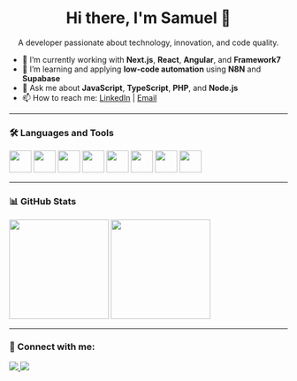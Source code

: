 <h1 align="center">Hi there, I'm Samuel 👋</h1>

<p align="center">A developer passionate about technology, innovation, and code quality.</p>

- 🔭 I’m currently working with **Next.js**, **React**, **Angular**, and **Framework7**  
- 🌱 I’m learning and applying **low-code automation** using **N8N** and **Supabase**
- 💬 Ask me about **JavaScript**, **TypeScript**, **PHP**, and **Node.js**
- 📫 How to reach me: [LinkedIn](https://linkedin.com/in/samuelvno) | [Email](mailto:samvitor53@gmail.com)

---

### 🛠️ Languages and Tools

<p align="left">
  <img src="https://cdn.jsdelivr.net/gh/devicons/devicon/icons/javascript/javascript-original.svg" width="40" />
  <img src="https://cdn.jsdelivr.net/gh/devicons/devicon/icons/typescript/typescript-original.svg" width="40" />
  <img src="https://cdn.jsdelivr.net/gh/devicons/devicon/icons/react/react-original.svg" width="40" />
  <img src="https://cdn.jsdelivr.net/gh/devicons/devicon/icons/angularjs/angularjs-original.svg" width="40" />
  <img src="https://cdn.jsdelivr.net/gh/devicons/devicon/icons/php/php-original.svg" width="40" />
  <img src="https://cdn.jsdelivr.net/gh/devicons/devicon/icons/nodejs/nodejs-original.svg" width="40" />
  <img src="https://cdn.jsdelivr.net/gh/devicons/devicon/icons/mysql/mysql-original.svg" width="40" />
  <img src="https://cdn.jsdelivr.net/gh/devicons/devicon/icons/docker/docker-original.svg" width="40" />
</p>

---

### 📊 GitHub Stats

<p align="left">
  <img height="180em" src="https://github-readme-stats.vercel.app/api?username=seu-usuario&show_icons=true&theme=radical"/>
  <img height="180em" src="https://github-readme-stats.vercel.app/api/top-langs/?username=seu-usuario&layout=compact&langs_count=8&theme=radical"/>
</p>

---

### 🔗 Connect with me:

<p>
  <a href="https://linkedin.com/in/samuelvno">
    <img src="https://img.shields.io/badge/LinkedIn-blue?style=for-the-badge&logo=linkedin&logoColor=white"/>
  </a>
  <a href="mailto:samvitor53@gmail.com">
    <img src="https://img.shields.io/badge/Gmail-red?style=for-the-badge&logo=gmail&logoColor=white"/>
  </a>
</p>
